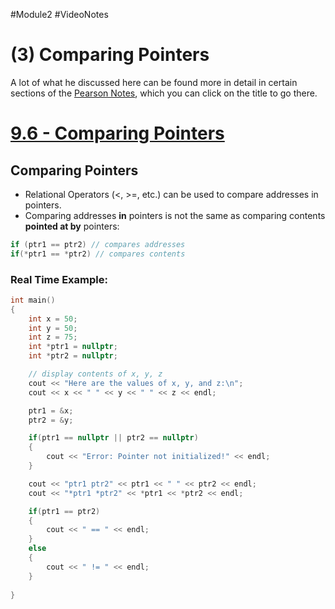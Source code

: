 #Module2 #VideoNotes
# (3) Comparing Pointers
A lot of what he discussed here can be found more in detail in certain sections of the [Pearson Notes](../Pearson%20Notes), which you can click on the title to go there.
# [9.6 - Comparing Pointers](../Pearson%20Notes/9.6%20-%20Comparing%20Pointers.md)
## Comparing Pointers
- Relational Operators (<, >=, etc.) can be used to compare addresses in pointers.
- Comparing addresses **in** pointers is not the same as comparing contents **pointed at by** pointers:
```c++
if (ptr1 == ptr2) // compares addresses
if(*ptr1 == *ptr2) // compares contents
```

### Real Time Example:
```c++
int main()
{
	int x = 50;
	int y = 50;
	int z = 75;
	int *ptr1 = nullptr;
	int *ptr2 = nullptr;

	// display contents of x, y, z
	cout << "Here are the values of x, y, and z:\n";
	cout << x << " " << y << " " << z << endl;

	ptr1 = &x;
	ptr2 = &y;

	if(ptr1 == nullptr || ptr2 == nullptr)
	{
		cout << "Error: Pointer not initialized!" << endl;
	}

	cout << "ptr1 ptr2" << ptr1 << " " << ptr2 << endl;
	cout << "*ptr1 *ptr2" << *ptr1 << *ptr2 << endl;

	if(ptr1 == ptr2)
	{
		cout << " == " << endl;
	}
	else
	{
		cout << " != " << endl;
	}
	
}
```
